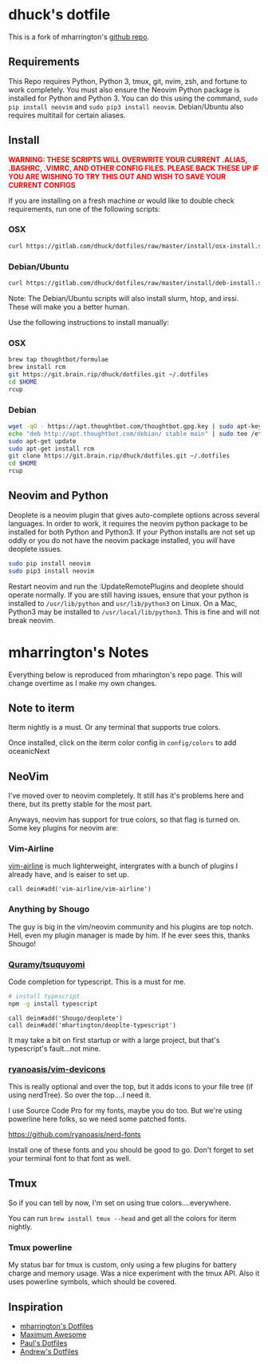 # dhuck's dotfile

This is a fork of mharrington's [github repo](https://github.com/mhartington/dotfiles).

## Requirements

This Repo requires Python, Python 3, tmux, git, nvim, zsh, and fortune to work completely. You must also ensure the Neovim Python package is installed for Python and Python 3. You can do this using the command, `sudo pip install neovim` and `sudo pip3 install neovim`. Debian/Ubuntu also requires multitail for certain aliases.

## Install

<span style='color:red'>__WARNING: THESE SCRIPTS WILL OVERWRITE YOUR CURRENT .ALIAS, .BASHRC, .VIMRC, AND OTHER CONFIG  FILES. PLEASE BACK THESE UP IF YOU ARE WISHING TO TRY THIS OUT AND WISH TO SAVE YOUR CURRENT CONFIGS__</span>

If you are installing on a fresh machine or would like to double check requirements, run one of the following scripts:

### OSX

```sh
curl https://gitlab.com/dhuck/dotfiles/raw/master/install/osx-install.sh | sh
```

### Debian/Ubuntu

```sh
curl https://gitlab.com/dhuck/dotfiles/raw/master/install/deb-install.sh | sh
```

Note: The Debian/Ubuntu scripts will also install slurm, htop, and irssi. These will make you a better human.

Use the following instructions to install manually:

### OSX

```sh
brew tap thoughtbot/formulae
brew install rcm
git https://git.brain.rip/dhuck/dotfiles.git ~/.dotfiles
cd $HOME
rcup
```

### Debian

```sh
wget -qO - https://apt.thoughtbot.com/thoughtbot.gpg.key | sudo apt-key add -
echo "deb http://apt.thoughtbot.com/debian/ stable main" | sudo tee /etc/apt/sources.list.d/thoughtbot.list
sudo apt-get update
sudo apt-get install rcm
git clone https://git.brain.rip/dhuck/dotfiles.git ~/.dotfiles
cd $HOME
rcup
```

## Neovim and Python

Deoplete is a neovim plugin that gives auto-complete options across several languages. In order to work, it requires the neovim python package to be installed for both Python and Python3. If your Python installs are not set up oddly or you do not have the neovim package installed, you _will_ have deoplete issues.

```sh
sudo pip install neovim
sudo pip3 install neovim
```

Restart neovim and run the :UpdateRemotePlugins and deoplete should operate normally. If you are still having issues, ensure that your python is installed to `/usr/lib/python` and `usr/lib/python3` on Linux. On a Mac, Python3 may be installed to `/usr/local/lib/python3`. This is fine and will not break neovim.

# mharrington's Notes

Everything below is reproduced from mharington's repo page. This will change overtime as I make my own changes.

## Note to iterm
Iterm nightly is a must.
Or any terminal that supports true colors.

Once installed, click on the iterm color config in `config/colors` to add oceanicNext

## NeoVim

I've moved over to neovim completely. It still has it's problems here and there, but its pretty stable for the most part.

Anyways, neovim has support for true colors, so that flag is turned on.
Some key plugins for neovim are:


### Vim-Airline
[vim-airline](https://github.com/vim-airline/vim-airline) is much lighterweight, intergrates with a bunch of plugins I
already have, and is eaiser to set up.

```
call dein#add('vim-airline/vim-airline')
```

### Anything by Shougo
The guy is big in the vim/neovim community and his plugins are top notch.
Hell, even my plugin manager is made by him. If he ever sees this, thanks Shougo!

### [Quramy/tsuquyomi](https://github.com/Quramy/tsuquyomi)
Code completion for typescript. This is a must for me.

```bash
# install typescript
npm -g install typescript
```


```viml
call dein#add('Shougo/deoplete')
call dein#add('mhartington/deoplte-typescript')
```

It may take a bit on first startup or with a large project, but that's typescript's fault...not mine.

### [ryanoasis/vim-devicons](https://github.com/ryanoasis/vim-devicons)

This is really optional and over the top, but it adds icons to your file tree (if using nerdTree). So over the top....I need it.

I use Source Code Pro for my fonts, maybe you do too. But we're using powerline here folks, so we need some patched fonts.

https://github.com/ryanoasis/nerd-fonts

Install one of these fonts and you should be good to go. Don't forget to set your terminal font to that font as well.

## Tmux

So if you can tell by now, I'm set on using true colors....everywhere.

You can run `brew install tmux --head` and get all the colors for iterm nightly.

### Tmux powerline
My status bar for tmux is custom, only using a few plugins for battery charge and memory usage. Was a nice experiment with the tmux API. Also it uses powerline symbols, which should be covered.

## Inspiration
- [mharrington's Dotfiles](https://github.com/mhartington/dotfiles)
- [Maximum Awesome](https://github.com/square/maximum-awesome)
- [Paul's Dotfiles](https://github.com/paulirish/dotfiles)
- [Andrew's Dotfiles](https://github.com/ajoslin/dot)
